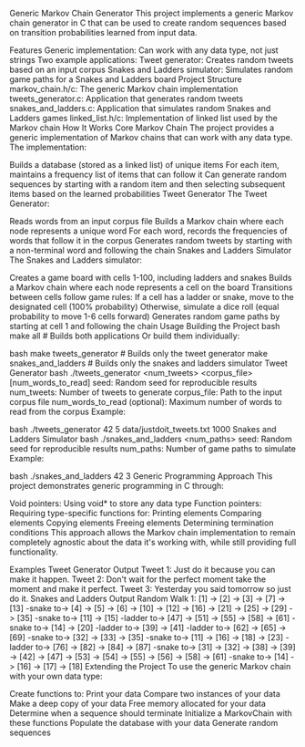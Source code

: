 Generic Markov Chain Generator
This project implements a generic Markov chain generator in C that can be used to create random sequences based on transition probabilities learned from input data.

Features
Generic implementation: Can work with any data type, not just strings
Two example applications:
Tweet generator: Creates random tweets based on an input corpus
Snakes and Ladders simulator: Simulates random game paths for a Snakes and Ladders board
Project Structure
markov_chain.h/c: The generic Markov chain implementation
tweets_generator.c: Application that generates random tweets
snakes_and_ladders.c: Application that simulates random Snakes and Ladders games
linked_list.h/c: Implementation of linked list used by the Markov chain
How It Works
Core Markov Chain
The project provides a generic implementation of Markov chains that can work with any data type. The implementation:

Builds a database (stored as a linked list) of unique items
For each item, maintains a frequency list of items that can follow it
Can generate random sequences by starting with a random item and then selecting subsequent items based on the learned probabilities
Tweet Generator
The Tweet Generator:

Reads words from an input corpus file
Builds a Markov chain where each node represents a unique word
For each word, records the frequencies of words that follow it in the corpus
Generates random tweets by starting with a non-terminal word and following the chain
Snakes and Ladders Simulator
The Snakes and Ladders simulator:

Creates a game board with cells 1-100, including ladders and snakes
Builds a Markov chain where each node represents a cell on the board
Transitions between cells follow game rules:
If a cell has a ladder or snake, move to the designated cell (100% probability)
Otherwise, simulate a dice roll (equal probability to move 1-6 cells forward)
Generates random game paths by starting at cell 1 and following the chain
Usage
Building the Project
bash
make all    # Builds both applications
Or build them individually:

bash
make tweets_generator       # Builds only the tweet generator
make snakes_and_ladders     # Builds only the snakes and ladders simulator
Tweet Generator
bash
./tweets_generator <seed> <num_tweets> <corpus_file> [num_words_to_read]
seed: Random seed for reproducible results
num_tweets: Number of tweets to generate
corpus_file: Path to the input corpus file
num_words_to_read (optional): Maximum number of words to read from the corpus
Example:

bash
./tweets_generator 42 5 data/justdoit_tweets.txt 1000
Snakes and Ladders Simulator
bash
./snakes_and_ladders <seed> <num_paths>
seed: Random seed for reproducible results
num_paths: Number of game paths to simulate
Example:

bash
./snakes_and_ladders 42 3
Generic Programming Approach
This project demonstrates generic programming in C through:

Void pointers: Using void* to store any data type
Function pointers: Requiring type-specific functions for:
Printing elements
Comparing elements
Copying elements
Freeing elements
Determining termination conditions
This approach allows the Markov chain implementation to remain completely agnostic about the data it's working with, while still providing full functionality.

Examples
Tweet Generator Output
Tweet 1: Just do it because you can make it happen.
Tweet 2: Don't wait for the perfect moment take the moment and make it perfect.
Tweet 3: Yesterday you said tomorrow so just do it.
Snakes and Ladders Output
Random Walk 1: [1] -> [2] -> [3] -> [7] -> [13] -snake to-> [4] -> [5] -> [6] -> [10] -> [12] -> [16] -> [21] -> [25] -> [29] -> [35] -snake to-> [11] -> [15] -ladder to-> [47] -> [51] -> [55] -> [58] -> [61] -snake to-> [14] -> [20] -ladder to-> [39] -> [41] -ladder to-> [62] -> [65] -> [69] -snake to-> [32] -> [33] -> [35] -snake to-> [11] -> [16] -> [18] -> [23] -ladder to-> [76] -> [82] -> [84] -> [87] -snake to-> [31] -> [32] -> [38] -> [39] -> [42] -> [47] -> [53] -> [54] -> [55] -> [56] -> [58] -> [61] -snake to-> [14] -> [16] -> [17] -> [18]
Extending the Project
To use the generic Markov chain with your own data type:

Create functions to:
Print your data
Compare two instances of your data
Make a deep copy of your data
Free memory allocated for your data
Determine when a sequence should terminate
Initialize a MarkovChain with these functions
Populate the database with your data
Generate random sequences

